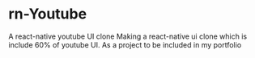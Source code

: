 # rn-Youtube
A react-native  youtube UI clone
Making a react-native ui clone which is include 60% of youtube UI.
As a project to be included in my portfolio
